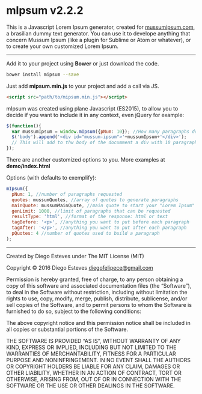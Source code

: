 # mIpsum v2.2.2

This is a Javascript Lorem Ipsum generator, created for [mussumipsum.com](http://mussumipsum.com), a brasilian dummy text generator. You can use it to develope anything that concern Mussum Ipsum (like a plugin for Sublime or Atom or whatever), or to create your own customized Lorem Ipsum.

____

Add it to your project using **Bower** or just download the code.

``` bash
bower install mipsum --save
```

Just add **mipsum.min.js** to your project and add a call via JS.

``` html
<script src="path/to/mipsum.min.js"></script>
```

mIpsum was created using plane Javascript (ES2015), to allow you to decide if you want to include it in any context, even jQuery for example:

``` javascript
$(function(){
  var mussumIpsum = window.mIpsum({pNum: 10}); //How many paragraphs do you want
  $('body').append('<div id="mussum-ipsum">'+mussumIpsum+'</div>');
  // This will add to thw body of the documment a div with 10 paragraphs.
});
```

There are another customized options to you. More examples at **demo/index.html**

Options (with defaults to exemplify):
``` javascript
mIpsum({
  pNum: 1, //number of paragraphs requested
  quotes: mussumQuotes, //array of quotes to generate paragraphs
  mainQuote: mussumMainQuote, //main quote to start your "Lorem Ipsum"
  genLimit: 1000, //limit of paragraphs that can be requested
  resultType: 'html', //format of the response: html or text
  tagBefore: '<p>', //anything you want to put before each paragraph
  tagAfter: '</p>', //anything you want to put after each paragraph
  pQuotes: 4 //number of quotes used to build a paragraph
);
```

____

Created by Diego Esteves under The MIT License (MIT)

Copyright © 2016 Diego Esteves <diegofelipece@gmail.com>

Permission is hereby granted, free of charge, to any person obtaining a copy of this software and associated documentation files (the “Software”), to deal in the Software without restriction, including without limitation the rights to use, copy, modify, merge, publish, distribute, sublicense, and/or sell copies of the Software, and to permit persons to whom the Software is furnished to do so, subject to the following conditions:

The above copyright notice and this permission notice shall be included in all copies or substantial portions of the Software.

THE SOFTWARE IS PROVIDED “AS IS”, WITHOUT WARRANTY OF ANY KIND, EXPRESS OR IMPLIED, INCLUDING BUT NOT LIMITED TO THE WARRANTIES OF MERCHANTABILITY, FITNESS FOR A PARTICULAR PURPOSE AND NONINFRINGEMENT. IN NO EVENT SHALL THE AUTHORS OR COPYRIGHT HOLDERS BE LIABLE FOR ANY CLAIM, DAMAGES OR OTHER LIABILITY, WHETHER IN AN ACTION OF CONTRACT, TORT OR OTHERWISE, ARISING FROM, OUT OF OR IN CONNECTION WITH THE SOFTWARE OR THE USE OR OTHER DEALINGS IN THE SOFTWARE.
